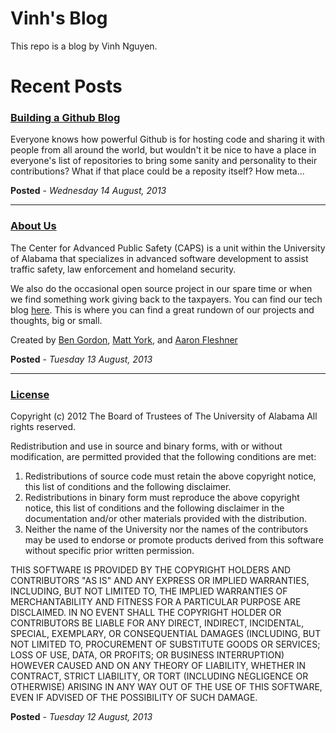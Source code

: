 # Vinh's Blog #

This repo is a blog by Vinh Nguyen.


Recent Posts
========

### [Building a Github Blog](https://github.com/uacaps/Blog/tree/master/Posts/2013_08_14_Building_A_Github_Blog)

Everyone knows how powerful Github is for hosting code and sharing it with people from all around the world, but wouldn't it be nice to have a place in everyone's list of repositories to bring some sanity and personality to their contributions? What if that place could be a reposity itself? How meta...


**Posted** - *Wednesday 14 August, 2013*

--------------------

### [About Us](https://github.com/uacaps/Blog/tree/master/Posts/2013_08_13_About_Us)

The Center for Advanced Public Safety (CAPS) is a unit within the University of Alabama that specializes in advanced software development to assist traffic safety, law enforcement and homeland security.

We also do the occasional open source project in our spare time or when we find something work giving back to the taxpayers. You can find our tech blog [here](https://github.com/uacaps/CAPSBlog). This is where you can find a great rundown of our projects and thoughts, big or small.

Created by
[Ben Gordon](https://github.com/bennyguitar), [Matt York](https://github.com/MatthewYork), and  [Aaron Fleshner](https://github.com/adfleshner)


**Posted** - *Tuesday 13 August, 2013*

--------------------

### [License](https://github.com/uacaps/Blog/tree/master/Posts/2013_08_12_License)

Copyright (c) 2012 The Board of Trustees of The University of Alabama
All rights reserved.

Redistribution and use in source and binary forms, with or without
modification, are permitted provided that the following conditions
are met:

 1. Redistributions of source code must retain the above copyright
    notice, this list of conditions and the following disclaimer.
 2. Redistributions in binary form must reproduce the above copyright
    notice, this list of conditions and the following disclaimer in the
    documentation and/or other materials provided with the distribution.
 3. Neither the name of the University nor the names of the contributors
    may be used to endorse or promote products derived from this software
    without specific prior written permission.

THIS SOFTWARE IS PROVIDED BY THE COPYRIGHT HOLDERS AND CONTRIBUTORS
"AS IS" AND ANY EXPRESS OR IMPLIED WARRANTIES, INCLUDING, BUT NOT
LIMITED TO, THE IMPLIED WARRANTIES OF MERCHANTABILITY AND FITNESS
FOR A PARTICULAR PURPOSE ARE DISCLAIMED. IN NO EVENT SHALL
THE COPYRIGHT HOLDER OR CONTRIBUTORS BE LIABLE FOR ANY DIRECT,
INDIRECT, INCIDENTAL, SPECIAL, EXEMPLARY, OR CONSEQUENTIAL DAMAGES
(INCLUDING, BUT NOT LIMITED TO, PROCUREMENT OF SUBSTITUTE GOODS OR
SERVICES; LOSS OF USE, DATA, OR PROFITS; OR BUSINESS INTERRUPTION)
HOWEVER CAUSED AND ON ANY THEORY OF LIABILITY, WHETHER IN CONTRACT,
STRICT LIABILITY, OR TORT (INCLUDING NEGLIGENCE OR OTHERWISE)
ARISING IN ANY WAY OUT OF THE USE OF THIS SOFTWARE, EVEN IF ADVISED
OF THE POSSIBILITY OF SUCH DAMAGE.

**Posted** - *Tuesday 12 August, 2013*
